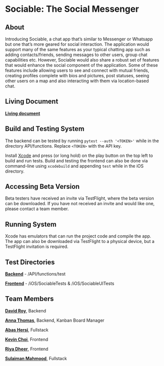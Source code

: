 # Sociable: The Social Messenger

## About
Introducing Sociable, a chat app that’s similar to Messenger or Whatsapp but one that’s more geared for social interaction. The application would support many of the same features as your typical chatting app such as adding contacts/friends, sending messages to other users, group chat capabilities etc. However, Sociable would also share a robust set of features that would enhance the social component of the application. Some of these features include allowing users to see and connect with mutual friends, creating profiles complete with bios and pictures, post statuses, seeing other users on a map and also interacting with them via location-based chat. 

## Living Document
**[Living document](https://docs.google.com/document/d/18q35KYiigKOfsqSOqhWPQcTrDo5ftMfcEexdkJ5XZM0/edit?usp=sharing)**

## Build and Testing System
The backend can be tested by running `pytest --auth '<TOKEN>'` while in the directory API/functions. Replace `<TOKEN>` with the API key.
  
Install [Xcode](https://developer.apple.com/xcode/) and press (or long hold) on the play button on the top left to build and run tests.
Build and testing the frontend can also be done via command-line using `xcodebuild` and appending `test` while in the iOS directory.

## Accessing Beta Version
Beta testers have received an invite via TestFlight, where the beta version can be downloaded. If you have not received an invite and would like one, please contact a team member.

## Running System
Xcode has emulators that can run the project code and compile the app.
The app can also be downloaded via TestFlight to a physical device, but a TestFlight invitation is required.

## Test Directories
**[Backend](https://github.com/DavidSRoy/sociable/tree/master/API/functions/test)** - /API/functions/test

**[Frontend](https://github.com/DavidSRoy/sociable/tree/master/iOS)** - /iOS/SociableTests & /iOS/SociableUITests

## Team Members
**[David Roy](https://github.com/DavidSRoy)**, Backend

**[Anna Thomas](https://github.com/athomas9195)**, Backend, Kanban Board Manager

**[Abas Hersi](https://github.com/abis206)**, Fullstack

**[Kevin Choi](https://github.com/0xMango)**, Frontend

**[Riya Dheer](https://github.com/riyaDheer)**, Frontend

**[Sulaiman Mahmood](https://github.com/sulaiman-cse-uw)**, Fullstack 

